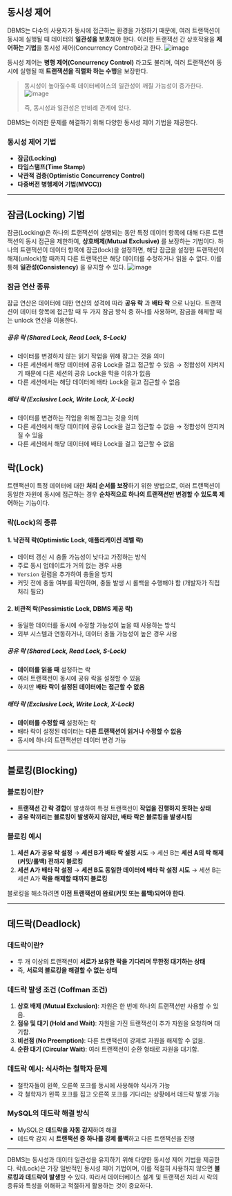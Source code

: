 ## 동시성 제어

DBMS는 다수의 사용자가 동시에 접근하는 환경을 가정하기 때문에, 여러 트랜잭션이 동시에 실행될 때 데이터의 **일관성을 보호**해야 한다. 이러한 트랜잭션 간 상호작용을 **제어하는 기법**을 동시성 제어(Concurrency Control)라고 한다.
![image](https://github.com/user-attachments/assets/ccbda298-5169-47c8-898a-801de86eac3e)

동시성 제어는 **병행 제어(Concurrency Control)** 라고도 불리며, 여러 트랜잭션이 동시에 실행될 때 **트랜잭션을 직렬화 하는 수행**을 보장한다.

> 동시성이 높아질수록 데이터베이스의 일관성이 깨질 가능성이 증가한다.
> ![image](https://github.com/user-attachments/assets/84e2abed-9826-45d5-a76c-233ca7e41df5)
>
> 즉, 동시성과 일관성은 반비례 관계에 있다.


DBMS는 이러한 문제를 해결하기 위해 다양한 동시성 제어 기법을 제공한다.

### 동시성 제어 기법

- **잠금(Locking)**
- **타임스탬프(Time Stamp)**
- **낙관적 검증(Optimistic Concurrency Control)**
- **다중버전 병행제어 기법(MVCC))**

---

## 잠금(Locking) 기법
잠금(Locking)은 하나의 트랜잭션이 실행되는 동안 특정 데이터 항목에 대해 다른 트랜잭션의 동시 접근을 제한하여, **상호배제(Mutual Exclusive)** 를 보장하는 기법이다.
하나의 트랜잭션이 데이터 항목에 잠금(lock)을 설정하면, 해당 잠금을 설정한 트랜잭션이 해제(unlock)할 때까지 다른 트랜잭션은 해당 데이터를 수정하거나 읽을 수 없다.
이를 통해 **일관성(Consistency)** 을 유지할 수 있다.
![image](https://github.com/user-attachments/assets/568a47e5-8e5d-4a51-b90e-07dfe90d7348)

### 잠금 연산 종류
잠금 연산은 데이터에 대한 연산의 성격에 따라 **공유 락** 과 **배타 락** 으로 나뉜다.
트랜잭션이 데이터 항목에 접근할 때 두 가지 잠금 방식 중 하나를 사용하며, 잠금을 해제할 때는 unlock 연산을 이용한다.

##### 공유 락 (Shared Lock, Read Lock, S-Lock)
- 데이터를 변경하지 않는 읽기 작업을 위해 잠그는 것을 의미
- 다른 세션에서 해당 데이터에 공유 Lock을 걸고 접근할 수 있음 → 정합성이 지켜지기 때문에 다른 세션의 공유 Lock을 막을 이유가 없음
- 다른 세션에서는 해당 데이터에 배타 Lock을 걸고 접근할 수 없음

##### 배타 락 (Exclusive Lock, Write Lock, X-Lock)
- 데이터를 변경하는 작업을 위해 잠그는 것을 의미
- 다른 세션에서 해당 데이터에 공유 Lock을 걸고 접근할 수 없음 → 정합성이 안지켜질 수 있음
- 다른 세션에서 해당 데이터에 배타 Lock을 걸고 접근할 수 없음


## 락(Lock)

트랜잭션이 특정 데이터에 대한 **처리 순서를 보장**하기 위한 방법으로, 여러 트랜잭션이 동일한 자원에 동시에 접근하는 경우 **순차적으로 하나의 트랜잭션만 변경할 수 있도록 제어**하는 기능이다.

### 락(Lock)의 종류

#### 1. 낙관적 락(Optimistic Lock, 애플리케이션 레벨 락)
- 데이터 갱신 시 충돌 가능성이 낮다고 가정하는 방식
- 주로 동시 업데이트가 거의 없는 경우 사용
- `Version` 컬럼을 추가하여 충돌을 방지
- 커밋 전에 충돌 여부를 확인하며, 충돌 발생 시 롤백을 수행해야 함 (개발자가 직접 처리 필요)

#### 2. 비관적 락(Pessimistic Lock, DBMS 제공 락)
- 동일한 데이터를 동시에 수정할 가능성이 높을 때 사용하는 방식
- 외부 시스템과 연동하거나, 데이터 충돌 가능성이 높은 경우 사용

##### 공유 락 (Shared Lock, Read Lock, S-Lock)
- **데이터를 읽을 때** 설정하는 락
- 여러 트랜잭션이 동시에 공유 락을 설정할 수 있음
- 하지만 **배타 락이 설정된 데이터에는 접근할 수 없음**

##### 배타 락 (Exclusive Lock, Write Lock, X-Lock)
- **데이터를 수정할 때** 설정하는 락
- 배타 락이 설정된 데이터는 **다른 트랜잭션이 읽거나 수정할 수 없음**
- 동시에 하나의 트랜잭션만 데이터 변경 가능

---

## 블로킹(Blocking)

### 블로킹이란?
- **트랜잭션 간 락 경합**이 발생하여 특정 트랜잭션이 **작업을 진행하지 못하는 상태**
- **공유 락끼리는 블로킹이 발생하지 않지만, 배타 락은 블로킹을 발생시킴**

### 블로킹 예시
1. **세션 A가 공유 락 설정** → **세션 B가 배타 락 설정 시도** → 세션 B는 **세션 A의 락 해제(커밋/롤백) 전까지 블로킹**
2. **세션 A가 배타 락 설정** → **세션 B도 동일한 데이터에 배타 락 설정 시도** → 세션 B는 세션 A가 **락을 해제할 때까지 블로킹**

블로킹을 해소하려면 **이전 트랜잭션이 완료(커밋 또는 롤백)되어야 한다**.

---

## 데드락(Deadlock)

### 데드락이란?
- 두 개 이상의 트랜잭션이 **서로가 보유한 락을 기다리며 무한정 대기하는 상태**
- 즉, **서로의 블로킹을 해결할 수 없는 상태**

### 데드락 발생 조건 (Coffman 조건)
1. **상호 배제 (Mutual Exclusion)**: 자원은 한 번에 하나의 트랜잭션만 사용할 수 있음.
2. **점유 및 대기 (Hold and Wait)**: 자원을 가진 트랜잭션이 추가 자원을 요청하며 대기함.
3. **비선점 (No Preemption)**: 다른 트랜잭션이 강제로 자원을 해제할 수 없음.
4. **순환 대기 (Circular Wait)**: 여러 트랜잭션이 순환 형태로 자원을 대기함.

### 데드락 예시: 식사하는 철학자 문제
- 철학자들이 왼쪽, 오른쪽 포크를 동시에 사용해야 식사가 가능
- 각 철학자가 왼쪽 포크를 집고 오른쪽 포크를 기다리는 상황에서 데드락 발생 가능

### MySQL의 데드락 해결 방식
- MySQL은 **데드락을 자동 감지**하여 해결
- 데드락 감지 시 **트랜잭션 중 하나를 강제 롤백**하고 다른 트랜잭션을 진행

---

DBMS는 동시성과 데이터 일관성을 유지하기 위해 다양한 동시성 제어 기법을 제공한다. 락(Lock)은 가장 일반적인 동시성 제어 기법이며, 이를 적절히 사용하지 않으면 **블로킹과 데드락이 발생**할 수 있다. 따라서 데이터베이스 설계 및 트랜잭션 처리 시 락의 종류와 특성을 이해하고 적절하게 활용하는 것이 중요하다.
